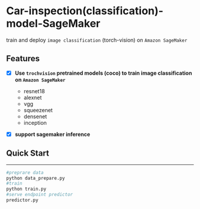 # Car-inspection(classification)-model-SageMaker
train and deploy `image classification` (torch-vision)  on `Amazon SageMaker`

## Features

- [x] **Use `trochvision` pretrained models (coco) to train image classification on `Amazon SageMaker`**
    - resnet18
    - alexnet
    - vgg
    - squeezenet
    - densenet
    - inception
    
- [x] **support sagemaker inference**

## Quick Start

---------------

~~~~ python
#preprare data
python data_prepare.py
#train
python train.py
#serve endpoint predictor
predictor.py
~~~~